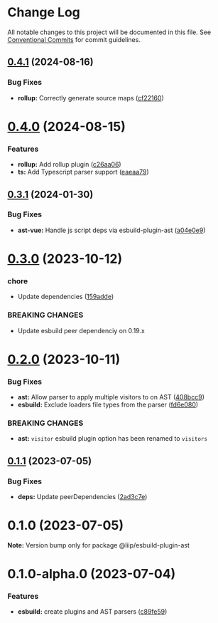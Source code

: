# Change Log

All notable changes to this project will be documented in this file.
See [Conventional Commits](https://conventionalcommits.org) for commit guidelines.

## [0.4.1](https://github.com/liip/class-prefixer/compare/@liip/esbuild-plugin-ast@0.4.0...@liip/esbuild-plugin-ast@0.4.1) (2024-08-16)

### Bug Fixes

- **rollup:** Correctly generate source maps ([cf22160](https://github.com/liip/class-prefixer/commit/cf22160b8f15486cc932bdff0b9cc5d2c92232ac))

# [0.4.0](https://github.com/liip/class-prefixer/compare/@liip/esbuild-plugin-ast@0.3.1...@liip/esbuild-plugin-ast@0.4.0) (2024-08-15)

### Features

- **rollup:** Add rollup plugin ([c26aa06](https://github.com/liip/class-prefixer/commit/c26aa060f4dcc38afac849288623b06c6ec41038))
- **ts:** Add Typescript parser support ([eaeaa79](https://github.com/liip/class-prefixer/commit/eaeaa7981327d0eb7cce8ad1842f0a984f5ecebd))

## [0.3.1](https://github.com/liip/class-prefixer/compare/@liip/esbuild-plugin-ast@0.3.0...@liip/esbuild-plugin-ast@0.3.1) (2024-01-30)

### Bug Fixes

- **ast-vue:** Handle js script deps via esbuild-plugin-ast ([a04e0e9](https://github.com/liip/class-prefixer/commit/a04e0e971761c567e5e184951c3515985d212067))

# [0.3.0](https://github.com/liip/class-prefixer/compare/@liip/esbuild-plugin-ast@0.2.0...@liip/esbuild-plugin-ast@0.3.0) (2023-10-12)

### chore

- Update dependencies ([159adde](https://github.com/liip/class-prefixer/commit/159adde0896c8ae292e18b4c9e97e300c58b0535))

### BREAKING CHANGES

- Update esbuild peer dependenciy on 0.19.x

# [0.2.0](https://github.com/liip/class-prefixer/compare/@liip/esbuild-plugin-ast@0.1.1...@liip/esbuild-plugin-ast@0.2.0) (2023-10-11)

### Bug Fixes

- **ast:** Allow parser to apply multiple visitors to on AST ([408bcc9](https://github.com/liip/class-prefixer/commit/408bcc9f72d8f5c73d87405bdfd721af9a9346de))
- **esbuild:** Exclude loaders file types from the parser ([fd6e080](https://github.com/liip/class-prefixer/commit/fd6e0806d9ab7e246948daa463125fad914fdeaa))

### BREAKING CHANGES

- **ast:** `visitor` esbuild plugin option has been renamed to `visitors`

## [0.1.1](https://github.com/liip/class-prefixer/compare/@liip/esbuild-plugin-ast@0.1.0...@liip/esbuild-plugin-ast@0.1.1) (2023-07-05)

### Bug Fixes

- **deps:** Update peerDependencies ([2ad3c7e](https://github.com/liip/class-prefixer/commit/2ad3c7e461ed73601b6e168356acb331ca3468c9))

# 0.1.0 (2023-07-05)

**Note:** Version bump only for package @liip/esbuild-plugin-ast

# 0.1.0-alpha.0 (2023-07-04)

### Features

- **esbuild:** create plugins and AST parsers ([c89fe59](https://github.com/liip/class-prefixer/commit/c89fe59c1de5f0aac98da74dfb4d2289e88f608c))
